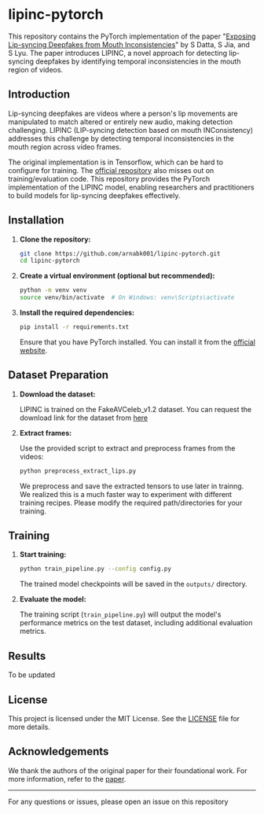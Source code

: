 # lipinc-pytorch

This repository contains the PyTorch implementation of the paper "[Exposing Lip-syncing Deepfakes from Mouth Inconsistencies](https://arxiv.org/abs/2401.10113)" by S Datta, S Jia, and S Lyu. The paper introduces LIPINC, a novel approach for detecting lip-syncing deepfakes by identifying temporal inconsistencies in the mouth region of videos.


## Introduction

Lip-syncing deepfakes are videos where a person's lip movements are manipulated to match altered or entirely new audio, making detection challenging. LIPINC (LIP-syncing detection based on mouth INConsistency) addresses this challenge by detecting temporal inconsistencies in the mouth region across video frames.

The original implementation is in Tensorflow, which can be hard to configure for training. The [official repository](https://github.com/skrantidatta/LIPINC) also misses out on training/evaluation code. This repository provides the PyTorch implementation of the LIPINC model, enabling researchers and practitioners to build models for lip-syncing deepfakes effectively.


## Installation

1. **Clone the repository:**

   ```bash
   git clone https://github.com/arnabk001/lipinc-pytorch.git
   cd lipinc-pytorch
   ```

2. **Create a virtual environment (optional but recommended):**

   ```bash
   python -m venv venv
   source venv/bin/activate  # On Windows: venv\Scripts\activate
   ```

3. **Install the required dependencies:**

   ```bash
   pip install -r requirements.txt
   ```

   Ensure that you have PyTorch installed. You can install it from the [official website](https://pytorch.org/get-started/locally/).


## Dataset Preparation

1. **Download the dataset:**

   LIPINC is trained on the FakeAVCeleb_v1.2 dataset. You can request the download link for the dataset from [here](https://sites.google.com/view/fakeavcelebdash-lab/home?authuser=0)

2. **Extract frames:**

   Use the provided script to extract and preprocess frames from the videos:

   ```bash
   python preprocess_extract_lips.py
   ```

    We preprocess and save the extracted tensors to use later in trainng. We realized this is a much faster way to experiment with different training recipes. Please modify the required path/directories for your training.

## Training


1. **Start training:**

   ```bash
   python train_pipeline.py --config config.py
   ```

   The trained model checkpoints will be saved in the `outputs/` directory.

2. **Evaluate the model:**

   The training script (`train_pipeline.py`) will output the model's performance metrics on the test dataset, including additional evaluation metrics.

## Results

To be updated

## License

This project is licensed under the MIT License. See the [LICENSE](LICENSE) file for more details.

## Acknowledgements

We thank the authors of the original paper for their foundational work. For more information, refer to the [paper](https://arxiv.org/abs/2401.10113).

---

For any questions or issues, please open an issue on this repository